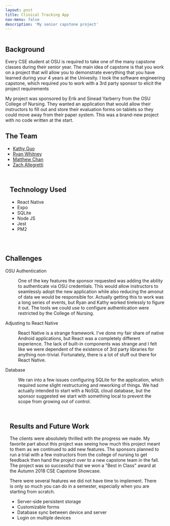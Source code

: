 ```yaml
---
layout: post
title: Clinical Tracking App
nav-menu: false
description: 'My senior capstone project'
---
```

<div class="box alt">
		<div class="row uniform">
			<div class="4u"><span class="image fit"><img src="assets/images/clinical_screenshot_1.png" alt="" /></span></div>
			<div class="4u"><span class="image fit"><img src="assets/images/clinical_screenshot_4.png" alt="" /></span></div>
			<div class="4u$"><span class="image fit"><img src="assets/images/clinical_screenshot_3.png" alt="" /></span></div>
		</div>
	</div>
<div>
	<!-- One -->
	<section id="one">
		<div class="inner">
			<!-- Content -->
			<h2 id="content">Background</h2>
			<p>Every CSE student at OSU is required to take one of the many capstone classes during their senior year. The main idea of capstone is that you work on a project that will allow you to demonstrate everything that you have learned during your 4 years at the Univesity. I took the software engineering capstone, which required you to work with a 3rd party sponsor to elicit the project requirements</p>
			<p>My project was sponsored by Erik and Sinead Yarberry from the OSU College of Nursing. They wanted an application that would allow their instructors to fill out and store their evaluation forms on tablets so they could move away from their paper system. This was a brand-new project with no code written at the start. </p>
		</div>
		<div class="inner">
			<h2>The Team</h2>
			<ul class="actions">
					<li><a href="https://www.linkedin.com/in/kathy-guo/" class="button special">Kathy Guo</a></li>
					<li><a href="https://www.linkedin.com/in/ryan-whitney-847226132/" class="button special">Ryan Whitney</a></li>
					<li><a href="#" class="button special" style="pointer-events: none;">Matthew Chan</a></li>
					<li><a href="https://www.linkedin.com/in/zachary-allegretti-37ba18154/" class="button special">Zach Allegretti</a></li>
			</ul>
		</div>
	</section>
	<section class = "spotlights">
		<section>
			<div class = "inner" style = "padding: 1em">
				<h2>Technology Used</h2>
				<ul>
					<li>React Native</li>
					<li>Expo</li>
					<li>SQLite</li>
					<li>Node JS</li>
					<li>Jest</li>
					<li>PM2</li>
				</ul>
			</div>
		</section>
	</section>
	<div class="box alt" style = "padding-top: 1em">
		<div class="row">
			<div class="2u"><span class="image fit"><img src="assets/images/react.svg" alt="" /></span></div>
			<div class="2u"><span class="image fit"><img src="assets/images/expo.svg" alt="" /></span></div>
			<div class="2u"><span class="image fit"><img src="assets/images/sqlite.svg" alt="" /></span></div>
			<div class="2u"><span class="image fit"><img src="assets/images/node.svg" alt="" /></span></div>
			<div class="2u"><span class="image fit"><img src="assets/images/jest.svg" alt="" /></span></div>
			<div class="2u"><span class="image fit"><img src="assets/images/pm2.svg" alt="" /></span></div>
		</div>
	</div>
	<section>
		<div class = "inner">
			<h2> Challenges </h2>
		<dl>
		<dt>OSU Authentication</dt>
			<dd>
				<p>One of the key features the sponsor requested was adding the ability to authenticate via OSU credentials. This would allow instructors to seamlessly adopt the new application while also reducing the amonut of data we would be responsible for. Actually getting this to work was a long series of events, but Ryan and Kathy worked tirelessly to figure it out. The tools we could use to configure authentication were restricted by the College of Nursing.</p>
			</dd>
			<dt>Adjusting to React Native</dt>
			<dd>
				<p>React Native is a strange framework. I've done my fair share of native Android applications, but React was a completely different experience. The lack of built-in components was strange and I felt like we were dependent of the existence of 3rd party libraries for anything non-trivial. Fortunately, there is a lot of stuff out there for React Native.</p>
			</dd>
			<dt>Database</dt>
			<dd>
				<p>We ran into a few issues configuring SQLite for the application, which required some slight restructuring and reworking of things. We had actually intended to start with a NoSQL cloud database, but the sponsor suggested we start with something local to prevent the scope from growing out of control.</p>
			</dd>
		</dl>
		</div>
	</section>
	<section class = "spotlights">
		<section>
			<div class = "inner" style = "padding: 1em">
				<h2>Results and Future Work</h2>
				<p>The clients were absolutely thrilled with the progress we made. My favorite part about this project was seeing how much this project meant to them as we continued to add new features. The sponsors planned to run a trial with a few instructors from the college of nursing to get feedback then hand the project over to a new capstone team in the fall. The project was so successful that we won a "Best in Class" award at the Autumn 2018 CSE Capstone Showcase.</p>
				<p>There were several features we did not have time to implement. There is only so much you can do in a semester, especially when you are starting from scratch.</p>
				<ul>
					<li>Server-side persistent storage</li>
					<li>Customizable forms</li>
					<li>Database sync between device and server </li>
					<li>Login on multiple devices</li>
				</ul>
			</div>
		</section>
	</section>
	
</div>
